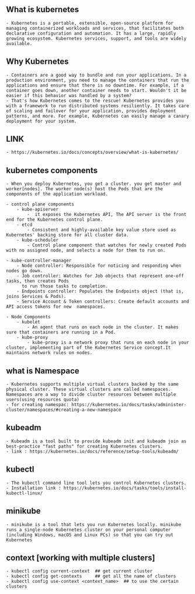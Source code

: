 ## What is kubernetes
    - Kubernetes is a portable, extensible, open-source platform for managing containerized workloads and services, that facilitates both declarative configuration and automation. It has a large, rapidly growing ecosystem. Kubernetes services, support, and tools are widely available.

## Why Kubernetes
    - Containers are a good way to bundle and run your applications. In a production environment, you need to manage the containers that run the applications and ensure that there is no downtime. For example, if a container goes down, another container needs to start. Wouldn't it be easier if this behavior was handled by a system?
    - That's how Kubernetes comes to the rescue! Kubernetes provides you with a framework to run distributed systems resiliently. It takes care of scaling and failover for your application, provides deployment patterns, and more. For example, Kubernetes can easily manage a canary deployment for your system.

## LINK
    - https://kubernetes.io/docs/concepts/overview/what-is-kubernetes/

## kubernetes components
    - When you deploy Kubernetes, you get a cluster. you get master and worker[nodes]. The worker node(s) host the Pods that are the components of the application workload. 

    - control plane components
        - kube-apiserver 
            -  it exposes the Kubernetes API, The API server is the front end for the Kubernetes control plane.
        - etcd
            - Consistent and highly-available key value store used as Kubernetes' backing store for all cluster data.
        - kube-scheduler 
            - Control plane component that watches for newly created Pods with no assigned node, and selects a node for them to run on.
 
    - kube-controller-manager 
        - Node controller: Responsible for noticing and responding when nodes go down.
        - Job controller: Watches for Job objects that represent one-off tasks, then creates Pods
          to run those tasks to completion.
        - Endpoints controller: Populates the Endpoints object (that is, joins Services & Pods).
        - Service Account & Token controllers: Create default accounts and API access tokens for new  namespaces.
    
    - Node Components
        - kubelet 
            - An agent that runs on each node in the cluster. It makes sure that containers are running in a Pod.
        - kube-proxy 
            - kube-proxy is a network proxy that runs on each node in your cluster, implementing part of the Kubernetes Service concept.It maintains network rules on nodes.
    
## what is Namespace
    - Kubernetes supports multiple virtual clusters backed by the same physical cluster. These virtual clusters are called namespaces. Namespaces are a way to divide cluster resources between multiple users(using resources quota)
    - for creating namespac: https://kubernetes.io/docs/tasks/administer-cluster/namespaces/#creating-a-new-namespace

## kubeadm
    - Kubeadm is a tool built to provide kubeadm init and kubeadm join as best-practice "fast paths" for creating Kubernetes clusters.
    - link : https://kubernetes.io/docs/reference/setup-tools/kubeadm/

## kubectl 
    - The kubectl command line tool lets you control Kubernetes clusters.
    - Installation link : https://kubernetes.io/docs/tasks/tools/install-kubectl-linux/

## minikube
    - minikube is a tool that lets you run Kubernetes locally. minikube runs a single-node Kubernetes cluster on your personal computer (including Windows, macOS and Linux PCs) so that you can try out Kubernetes

## context [working with multiple clusters]
    - kubectl config current-context  ## get current cluster
    - kubectl config get-contexts     ## get all the name of clusters
    - kubectl config use-context <context_name>  ## to use the certain clusters